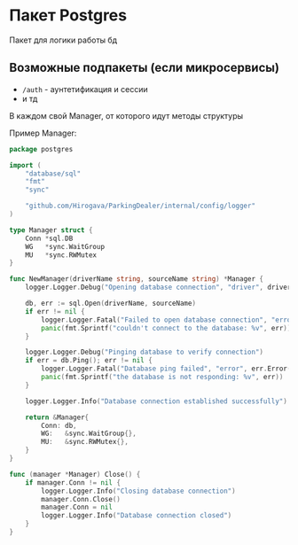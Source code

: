 # Пакет Postgres

Пакет для логики работы бд

## Возможные подпакеты (если микросервисы)
- `/auth` - аунтетификация и сессии
- и тд

В каждом свой Manager, от которого идут методы структуры

Пример Manager:
```go
package postgres

import (
	"database/sql"
	"fmt"
	"sync"

	"github.com/Hirogava/ParkingDealer/internal/config/logger"
)

type Manager struct {
	Conn *sql.DB
	WG   *sync.WaitGroup
	MU   *sync.RWMutex
}

func NewManager(driverName string, sourceName string) *Manager {
	logger.Logger.Debug("Opening database connection", "driver", driverName)

	db, err := sql.Open(driverName, sourceName)
	if err != nil {
		logger.Logger.Fatal("Failed to open database connection", "error", err.Error())
		panic(fmt.Sprintf("couldn't connect to the database: %v", err))
	}

	logger.Logger.Debug("Pinging database to verify connection")
	if err = db.Ping(); err != nil {
		logger.Logger.Fatal("Database ping failed", "error", err.Error())
		panic(fmt.Sprintf("the database is not responding: %v", err))
	}

	logger.Logger.Info("Database connection established successfully")

	return &Manager{
		Conn: db,
		WG:   &sync.WaitGroup{},
		MU:   &sync.RWMutex{},
	}
}

func (manager *Manager) Close() {
	if manager.Conn != nil {
		logger.Logger.Info("Closing database connection")
		manager.Conn.Close()
		manager.Conn = nil
		logger.Logger.Info("Database connection closed")
	}
}
```